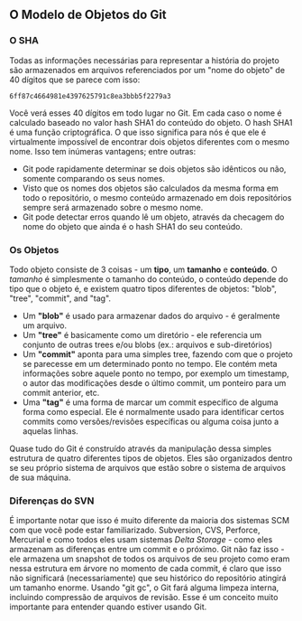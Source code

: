 ﻿## O Modelo de Objetos do Git ##

### O SHA ###

Todas as informações necessárias para representar a história do projeto
são armazenados em arquivos referenciados por um "nome do objeto" de 40
dígitos que se parece com isso:

    6ff87c4664981e4397625791c8ea3bbb5f2279a3

Você verá esses 40 dígitos em todo lugar no Git.
Em cada caso o nome é calculado baseado no valor hash SHA1 do conteúdo do
objeto. O hash SHA1 é uma função criptográfica.
O que isso significa para nós é que ele é virtualmente impossível de encontrar
dois objetos diferentes com o mesmo nome. Isso tem inúmeras vantagens; entre
outras:

- Git pode rapidamente determinar se dois objetos são idênticos ou não, somente
  comparando os seus nomes.
- Visto que os nomes dos objetos são calculados da mesma forma em todo o
  repositório, o mesmo conteúdo armazenado em dois repositórios sempre será
  armazenado sobre o mesmo nome.
- Git pode detectar erros quando lê um objeto, através da checagem do nome
  do objeto que ainda é o hash SHA1 do seu conteúdo.

### Os Objetos ###

Todo objeto consiste de 3 coisas - um **tipo**, um **tamanho** e **conteúdo**.
O _tamanho_ é simplesmente o tamanho do conteúdo, o conteúdo depende do tipo
que o objeto é, e existem quatro tipos diferentes de objetos:
"blob", "tree", "commit", and "tag".

- Um **"blob"** é usado para armazenar dados do arquivo - é geralmente um
  arquivo.
- Um **"tree"** é basicamente como um diretório - ele referencia um conjunto
  de outras trees e/ou blobs (ex.: arquivos e sub-diretórios)
- Um **"commit"** aponta para uma simples tree, fazendo com que o projeto
  se parecesse em um determinado ponto no tempo. Ele contém meta informações
  sobre aquele ponto no tempo, por exemplo um timestamp, o autor das modificações
  desde o último commit, um ponteiro para um commit anterior, etc.
- Uma **"tag"** é uma forma de marcar um commit específico de alguma forma
  como especial. Ele é normalmente usado para identificar certos commits como
  versões/revisões específicas ou alguma coisa junto a aquelas linhas.

Quase tudo do Git é construído através da manipulação dessa simples estrutura
de quatro diferentes tipos de objetos. Eles são organizados dentro se seu
próprio sistema de arquivos que estão sobre o sistema de arquivos de sua
máquina.

### Diferenças do SVN ###

É importante notar que isso é muito diferente da maioria dos sistemas SCM com
que você pode estar familiarizado. Subversion, CVS, Perforce, Mercurial e como
todos eles usam sistemas _Delta Storage_ - como eles armazenam as diferenças
entre um commit e o próximo. Git não faz isso - ele armazena um snapshot de
todos os arquivos de seu projeto como eram nessa estrutura em árvore no momento
de cada commit, é claro que isso não significará (necessariamente) que seu 
histórico do repositório atingirá um tamanho enorme. Usando "git gc", o Git fará
alguma limpeza interna, incluindo compressão de arquivos de revisão. Esse é um 
conceito muito importante para entender quando estiver usando Git.
